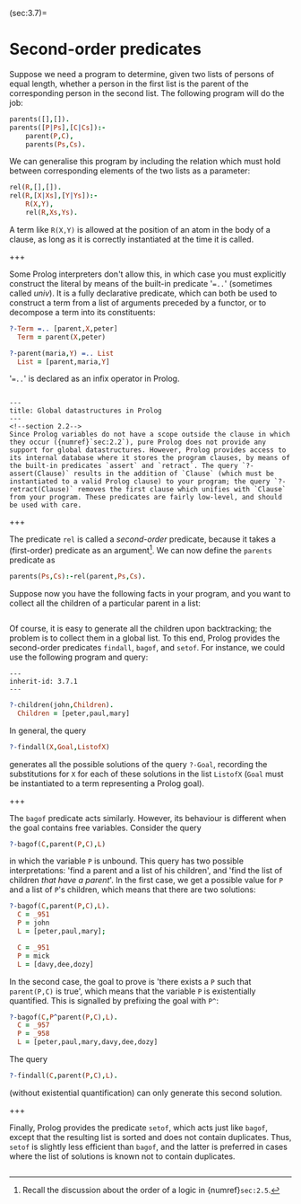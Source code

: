<!--H3: Section 3.7-->
(sec:3.7)=
# Second-order predicates #

Suppose we need a program to determine, given two lists of persons of equal length, whether a person in the first list is the parent of the corresponding person in the second list. The following program will do the job:
```Prolog
parents([],[]).
parents([P|Ps],[C|Cs]):-
    parent(P,C),
    parents(Ps,Cs).
```
We can generalise this program by including the relation which must hold between corresponding elements of the two lists as a parameter:
```Prolog
rel(R,[],[]).
rel(R,[X|Xs],[Y|Ys]):-
    R(X,Y),
    rel(R,Xs,Ys).
```
A term like `R(X,Y)` is allowed at the position of an atom in the body of a clause, as long as it is correctly instantiated at the time it is called.

+++

Some Prolog interpreters don't allow this, in which case you must explicitly construct the literal by means of the built-in predicate '`=..`' (sometimes called *univ*). It is a fully declarative predicate, which can both be used to construct a term from a list of arguments preceded by a functor, or to decompose a term into its constituents:
```Prolog
?-Term =.. [parent,X,peter]
  Term = parent(X,peter)

?-parent(maria,Y) =.. List
  List = [parent,maria,Y]
```
'`=..`' is declared as an infix operator in Prolog.

```{exercise} ex:3.14
```

```{infobox}
---
title: Global datastructures in Prolog
---
<!--section 2.2-->
Since Prolog variables do not have a scope outside the clause in which they occur ({numref}`sec:2.2`), pure Prolog does not provide any support for global datastructures. However, Prolog provides access to its internal database where it stores the program clauses, by means of the built-in predicates `assert` and `retract`. The query `?-assert(Clause)` results in the addition of `Clause` (which must be instantiated to a valid Prolog clause) to your program; the query `?-retract(Clause)` removes the first clause which unifies with `Clause` from your program. These predicates are fairly low-level, and should be used with care.
```

+++

The predicate `rel` is called a *second-order* predicate, because it takes a (first-order) predicate as an argument[^11]. We can now define the `parents` predicate as
```Prolog
parents(Ps,Cs):-rel(parent,Ps,Cs).
```
Suppose now you have the following facts in your program, and you want to collect all the children of a particular parent in a list:
```{swish} 3.7.1
```
Of course, it is easy to generate all the children upon backtracking; the problem is to collect them in a global list. To this end, Prolog provides the second-order predicates `findall`, `bagof`, and `setof`. For instance, we could use the following program and query:
```{swish} 3.7.2
---
inherit-id: 3.7.1
---
```
```Prolog
?-children(john,Children).
  Children = [peter,paul,mary]
```
In general, the query
```Prolog
?-findall(X,Goal,ListofX)
```
generates all the possible solutions of the query `?-Goal`, recording the substitutions for `X` for each of these solutions in the list `ListofX` (`Goal` must be instantiated to a term representing a Prolog goal).

+++

The `bagof` predicate acts similarly. However, its behaviour is different when the goal contains free variables. Consider the query
```Prolog
?-bagof(C,parent(P,C),L)
```
in which the variable `P` is unbound. This query has two possible interpretations: 'find a parent and a list of his children', and 'find the list of children *that have a parent*'. In the first case, we get a possible value for `P` and a list of `P`'s children, which means that there are two solutions:
```Prolog
?-bagof(C,parent(P,C),L).
  C = _951
  P = john
  L = [peter,paul,mary];

  C = _951
  P = mick
  L = [davy,dee,dozy]
```
In the second case, the goal to prove is 'there exists a `P` such that `parent(P,C)` is true', which means that the variable `P` is existentially quantified. This is signalled by prefixing the goal with `P^`:
```Prolog
?-bagof(C,P^parent(P,C),L).
  C = _957
  P = _958
  L = [peter,paul,mary,davy,dee,dozy]
```
The query
```Prolog
?-findall(C,parent(P,C),L).
```
(without existential quantification) can only generate this second solution.

+++

Finally, Prolog provides the predicate `setof`, which acts just like `bagof`, except that the resulting list is sorted and does not contain duplicates. Thus, `setof` is slightly less efficient than `bagof`, and the latter is preferred in cases where the list of solutions is known not to contain duplicates.

```{exercise} ex:3.15
```

<!--section 2.5-->
[^11]: Recall the discussion about the order of a logic in {numref}`sec:2.5`.
